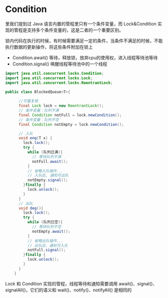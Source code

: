 # Condition

里我们提到过 Java 语言内置的管程里只有一个条件变量，而 Lock&Condition 实现的管程是支持多个条件变量的，这是二者的一个重要区别。

锁内代码在执行的时候，有时候需要满足一定的条件，当条件不满足的时候，不能执行数据的更新操作，将这些条件附加在锁上

- Condition.await() 等待，释放锁，放弃cpu的使用权，进入线程等待池等待
- Condition.signal() 唤醒线程等待池中的一个线程


```java
import java.util.concurrent.locks.Condition;
import java.util.concurrent.locks.Lock;
import java.util.concurrent.locks.ReentrantLock;

public class BlockedQueue<T>{
	
	  //可重复锁
	  final Lock lock = new ReentrantLock();
	  // 条件变量：队列不满  
	  final Condition notFull = lock.newCondition();
	  // 条件变量：队列不空  
	  final Condition notEmpty = lock.newCondition();

	  // 入队
	  void enq(T x) {
	    lock.lock();
	    try {
	      while (队列已满){
	        // 等待队列不满
	        notFull.await();
	      }  
	      // 省略入队操作...
	      // 入队后, 通知可出队
	      notEmpty.signal();
	    }finally {
	      lock.unlock();
	    }
	  }
	  // 出队
	  void deq(){
	    lock.lock();
	    try {
	      while (队列已空){
	        // 等待队列不空
	        notEmpty.await();
	      }  
	      // 省略出队操作...
	      // 出队后，通知可入队
	      notFull.signal();
	    }finally {
	      lock.unlock();
	    }  
	  }
	}


```

Lock 和 Condition 实现的管程，线程等待和通知需要调用 await()、signal()、signalAll()，它们的语义和 wait()、notify()、notifyAll() 是相同的




